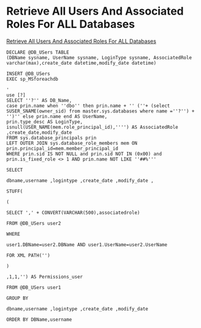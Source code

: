 # Retrieve All Users And Associated Roles For ALL Databases

[Retrieve All Users And Associated Roles For ALL Databases](<https://blog.pythian.com/httpconsultingblogs-emc-comjamiethomsonarchive20070209sql-server-2005_3a00_-view-all-permissions-_2800_2_2900_-aspx/>)

```
DECLARE @DB_USers TABLE
(DBName sysname, UserName sysname, LoginType sysname, AssociatedRole varchar(max),create_date datetime,modify_date datetime)
 
INSERT @DB_USers
EXEC sp_MSforeachdb
 
'
use [?]
SELECT ''?'' AS DB_Name,
case prin.name when ''dbo'' then prin.name + '' (''+ (select SUSER_SNAME(owner_sid) from master.sys.databases where name =''?'') + '')'' else prin.name end AS UserName,
prin.type_desc AS LoginType,
isnull(USER_NAME(mem.role_principal_id),'''') AS AssociatedRole ,create_date,modify_date
FROM sys.database_principals prin
LEFT OUTER JOIN sys.database_role_members mem ON prin.principal_id=mem.member_principal_id
WHERE prin.sid IS NOT NULL and prin.sid NOT IN (0x00) and
prin.is_fixed_role <> 1 AND prin.name NOT LIKE ''##%'''
 
SELECT
 
dbname,username ,logintype ,create_date ,modify_date ,
 
STUFF(
 
(
 
SELECT ',' + CONVERT(VARCHAR(500),associatedrole)
 
FROM @DB_USers user2
 
WHERE
 
user1.DBName=user2.DBName AND user1.UserName=user2.UserName
 
FOR XML PATH('')
 
)
 
,1,1,'') AS Permissions_user
 
FROM @DB_USers user1
 
GROUP BY
 
dbname,username ,logintype ,create_date ,modify_date
 
ORDER BY DBName,username
```